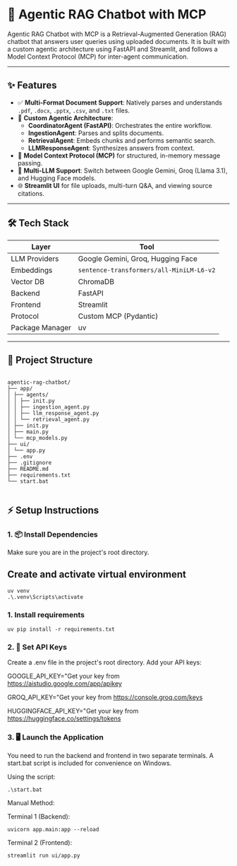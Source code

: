 # 🤖 Agentic RAG Chatbot with MCP

Agentic RAG Chatbot with MCP is a Retrieval-Augmented Generation (RAG) chatbot that answers user queries using uploaded documents. It is built with a custom agentic architecture using FastAPI and Streamlit, and follows a Model Context Protocol (MCP) for inter-agent communication.

---

## ✨ Features

- ✅ **Multi-Format Document Support**: Natively parses and understands `.pdf`, `.docx`, `.pptx`, `.csv`, and `.txt` files.  
- 🧠 **Custom Agentic Architecture**:
  - **CoordinatorAgent (FastAPI)**: Orchestrates the entire workflow.  
  - **IngestionAgent**: Parses and splits documents.  
  - **RetrievalAgent**: Embeds chunks and performs semantic search.  
  - **LLMResponseAgent**: Synthesizes answers from context.  
- 🔗 **Model Context Protocol (MCP)** for structured, in-memory message passing.  
- 🔄 **Multi-LLM Support**: Switch between Google Gemini, Groq (Llama 3.1), and Hugging Face models.  
- 🌐 **Streamlit UI** for file uploads, multi-turn Q&A, and viewing source citations.  

---

## 🛠 Tech Stack

| Layer            | Tool                                              |
|-----------------|---------------------------------------------------|
| LLM Providers    | Google Gemini, Groq, Hugging Face                |
| Embeddings       | `sentence-transformers/all-MiniLM-L6-v2`         |
| Vector DB        | ChromaDB                                          |
| Backend          | FastAPI                                           |
| Frontend         | Streamlit                                         |
| Protocol         | Custom MCP (Pydantic)                             |
| Package Manager  | uv                                                |

---

## 📁 Project Structure

```

agentic-rag-chatbot/
├── app/
│ ├── agents/
│ │ ├── init.py
│ │ ├── ingestion_agent.py
│ │ ├── llm_response_agent.py
│ │ └── retrieval_agent.py
│ ├── init.py
│ ├── main.py
│ └── mcp_models.py
├── ui/
│ └── app.py
├── .env
├── .gitignore
├── README.md
├── requirements.txt
└── start.bat


```

## ⚡ Setup Instructions

### 1. 📦 Install Dependencies
Make sure you are in the project's root directory.

## Create and activate virtual environment

```
uv venv
.\.venv\Scripts\activate

```

### 1. Install requirements

```
uv pip install -r requirements.txt

```


### 2. 🔑 Set API Keys
Create a .env file in the project's root directory. Add your API keys:

GOOGLE_API_KEY="Get your key from https://aistudio.google.com/app/apikey

GROQ_API_KEY="Get your key from https://console.groq.com/keys

HUGGINGFACE_API_KEY="Get your key from https://huggingface.co/settings/tokens


### 3. 🖥️ Launch the Application

You need to run the backend and frontend in two separate terminals. A start.bat script is included for convenience on Windows.



Using the script:

```
.\start.bat

```


Manual Method:

Terminal 1 (Backend):

```
uvicorn app.main:app --reload

```


Terminal 2 (Frontend):

```
streamlit run ui/app.py

```

